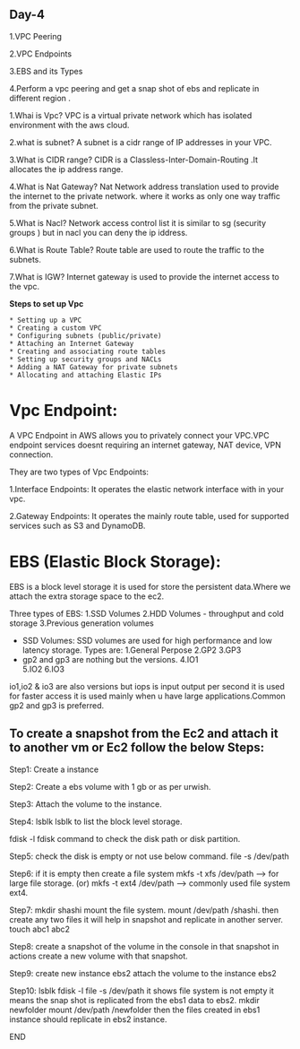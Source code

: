 ## Day-4

1.VPC Peering 

2.VPC Endpoints

3.EBS and its Types

4.Perform a vpc peering and get a snap shot of ebs and replicate in different region .

1.Whai is Vpc?
VPC is a virtual private network which has isolated environment with the aws cloud.

2.what is subnet?
A subnet is  a  cidr range of IP addresses in your VPC.

3.What is CIDR range?
CIDR is a Classless-Inter-Domain-Routing .It allocates the ip address range.

4.What is Nat Gateway?
Nat Network address translation used to provide the internet to the private network.
where it works as only one way traffic from the private subnet.

5.What is Nacl?
Network access control list it is similar to sg (security groups ) but in nacl you can deny the ip iddress.

6.What is Route Table?
Route table are used to route the traffic to the subnets.

7.What is IGW?
Internet gateway is used to provide the internet access to the vpc.

**Steps to set up Vpc**
```
* Setting up a VPC
* Creating a custom VPC
* Configuring subnets (public/private)
* Attaching an Internet Gateway
* Creating and associating route tables
* Setting up security groups and NACLs
* Adding a NAT Gateway for private subnets
* Allocating and attaching Elastic IPs
```
# Vpc Endpoint:

A VPC Endpoint in AWS allows you to privately connect your VPC.VPC endpoint services doesnt requiring an internet gateway, NAT device, VPN connection.

They are two types of Vpc Endpoints:

1.Interface Endpoints:
 It operates the elastic network interface with in your vpc.

2.Gateway Endpoints: 
It operates the mainly route table, used for supported services such as S3 and DynamoDB.

# EBS (Elastic Block Storage):

EBS is a block level storage it is used for store the persistent data.Where we attach the extra storage space to the ec2.

Three types of EBS:
1.SSD Volumes
2.HDD Volumes - throughput and cold storage
3.Previous generation volumes

* SSD Volumes:
    SSD volumes are used for high performance and low latency storage.
    Types are:
    1.General Perpose
    2.GP2 
    3.GP3
* gp2 and gp3 are nothing but the versions.
    4.IO1   
    5.IO2
    6.IO3

io1,io2 & io3 are also versions but iops is input output per second it is used for faster access it is used mainly when u have large applications.Common gp2 and gp3 is preferred.


## To create a snapshot from the Ec2 and attach it to another vm or Ec2 follow the below Steps:

Step1:
Create a instance 

Step2:
Create a ebs volume with 1 gb or as per urwish.

Step3:
Attach the volume to the instance.

Step4:
lsblk
lsblk to list the block level storage.

fdisk -l
fdisk command to check the disk path or disk partition.

Step5:
check the disk is empty or not use below command.
file -s /dev/path

Step6:
if it is empty then create a file system
mkfs -t xfs /dev/path  --> for large file storage.
(or)
mkfs -t ext4 /dev/path --> commonly used file system ext4.

Step7:
mkdir shashi
mount the file system.
mount /dev/path /shashi.
then create any two files it will help in snapshot and replicate in another server.
touch abc1 abc2

Step8:
create a snapshot of the volume in the console
in that snapshot in actions create a new volume with that snapshot.

Step9:
create new instance ebs2
attach the volume to the instance ebs2

Step10:
lsblk
fdisk -l
file -s /dev/path
it shows file system is not empty it means the snap shot is replicated from the ebs1 data  to ebs2.
mkdir newfolder
mount /dev/path /newfolder
then the files created in  ebs1 instance should replicate in ebs2 instance.

END











